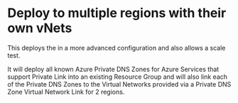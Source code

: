 # Deploy to multiple regions with their own vNets

This deploys the in a more advanced configuration and also allows a scale test.

It will deploy all known Azure Private DNS Zones for Azure Services that support Private Link into an existing Resource Group and will also link each of the Private DNS Zones to the Virtual Networks provided via a Private DNS Zone Virtual Network Link for 2 regions.
